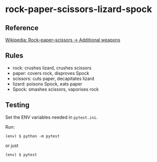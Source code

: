 # rock-paper-scissors-lizard-spock

## Reference

[Wikipedia: Rock–paper–scissors -> Additional weapons](https://en.wikipedia.org/wiki/Rock%E2%80%93paper%E2%80%93scissors#Additional_weapons)

## Rules

- rock: crushes lizard, crushes scissors
- paper: covers rock, disproves Spock
- scissors: cuts paper, decapitates lizard
- lizard: poisons Spock, eats paper
- Spock: smashes scissors, vaporises rock

## Testing

Set the ENV variables needed in `pytest.ini`.

Run:

```
(env) $ python -m pytest
```

or just

```
(env) $ pytest
```
